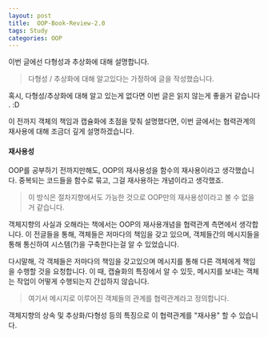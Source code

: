 ```yaml
---
layout: post
title:  OOP-Book-Review-2.0
tags: Study 
categories: OOP  
---   
```

이번 글에선 다형성과 추상화에 대해 설명합니다. 

> 다형성 / 추상화에 대해 알고있다는 가정하에 글을 작성했습니다.

혹시, 다형성/추상화에 대해 알고 있는게 없다면 이번 글은 읽지 않는게 좋을거 같습니다 . :D

이 전까지 객체의 책임과 캡슐화에 초점을 맞춰 설명했다면, 이번 글에서는 협력관계의 재사용에 대해 조금더 깊게 설명하겠습니다. 

#### 재사용성   

OOP를 공부하기 전까지만해도, OOP의 재사용성을 함수의 재사용이라고 생각했습니다. 중복되는 코드들을 함수로 묶고, 그걸 재사용하는 개념이라고 생각했죠.

>  이 방식은 절차지향에서도 가능한 것으로 OOP만의 재사용성이라고 볼 수 없을거 같습니다.    

객체지향의 사실과 오해라는 책에서는 OOP의 재사용개념을 협력관계 측면에서 생각합니다. 이 전글들을 통해, 객체들은 저마다의 책임을 갖고 있으며, 객체들간의 메시지들을 통해 통신하여 시스템(?)을 구축한다는걸 알 수 있었습니다. 

다시말해, 각 객체들은 저마다의 책임을 갖고있으며 메시지를 통해 다른 객체에게 책임을 수행할 것을 요청합니다. 이 때, 캡슐화의 특징에서 알 수 있듯, 메시지를 보내는 객체는 작업이 어떻게 수행되는지 간섭하지 않습니다.  

> 여기서 메시지로 이루어진 객체들의 관계를 협력관계라고 정의합니다.    

객체지향의 상속 및 추상화/다형성 등의 특징으로 이 협력관계를 "재사용" 할 수 있습니다.   



